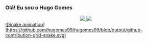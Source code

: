 ### Olá! Eu sou o Hugo Gomes

<div align="center">
  <a href="https://github.com/hugomes99">
  <img height="180em" src="https://github-readme-stats.vercel.app/api?username=hugomes99&show_icons=true&theme=dracula&include_all_commits=true&count_private=true"/>
  <img height="180em" src="https://github-readme-stats.vercel.app/api/top-langs/?username=hugomes99&layout=compact&langs_count=7&theme=dracula"/>
</div>

<div>
  ![Snake animation](https://github.com/hugomes99/hugomes99/blob/output/github-contribution-grid-snake.svg)
 </div>
